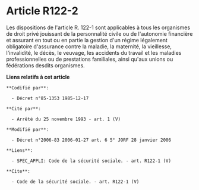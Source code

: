 # Article R122-2

Les dispositions de l'article R. 122-1 sont applicables à tous les organismes de droit privé jouissant de la personnalité
civile ou de l'autonomie financière et assurant en tout ou en partie la gestion d'un régime légalement obligatoire
d'assurance contre la maladie, la maternité, la vieillesse, l'invalidité, le décès, le veuvage, les accidents du travail et
les maladies professionnelles ou de prestations familiales, ainsi qu'aux unions ou fédérations desdits organismes.

**Liens relatifs à cet article**

	**Codifié par**:

	  - Décret n°85-1353 1985-12-17

	**Cité par**:

	  - Arrêté du 25 novembre 1993 - art. 1 (V)

	**Modifié par**:

	  - Décret n°2006-83 2006-01-27 art. 6 5° JORF 28 janvier 2006

	**Liens**:

	  - SPEC_APPLI: Code de la sécurité sociale. - art. R122-1 (V)

	**Cite**:

	  - Code de la sécurité sociale. - art. R122-1 (V)
